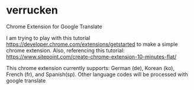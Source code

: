 # verrucken
Chrome Extension for Google Translate

I am trying to play with this tutorial https://developer.chrome.com/extensions/getstarted to make a simple chrome extension.
Also, referencing this tutorial: https://www.sitepoint.com/create-chrome-extension-10-minutes-flat/

This chrome extension currently supports: German (de), Korean (ko), French (fr), and Spanish(sp). Other language codes will be processed with google translate
